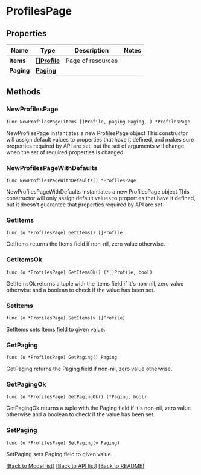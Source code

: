 # ProfilesPage

## Properties

Name | Type | Description | Notes
------------ | ------------- | ------------- | -------------
**Items** | [**[]Profile**](Profile.md) | Page of resources | 
**Paging** | [**Paging**](Paging.md) |  | 

## Methods

### NewProfilesPage

`func NewProfilesPage(items []Profile, paging Paging, ) *ProfilesPage`

NewProfilesPage instantiates a new ProfilesPage object
This constructor will assign default values to properties that have it defined,
and makes sure properties required by API are set, but the set of arguments
will change when the set of required properties is changed

### NewProfilesPageWithDefaults

`func NewProfilesPageWithDefaults() *ProfilesPage`

NewProfilesPageWithDefaults instantiates a new ProfilesPage object
This constructor will only assign default values to properties that have it defined,
but it doesn't guarantee that properties required by API are set

### GetItems

`func (o *ProfilesPage) GetItems() []Profile`

GetItems returns the Items field if non-nil, zero value otherwise.

### GetItemsOk

`func (o *ProfilesPage) GetItemsOk() (*[]Profile, bool)`

GetItemsOk returns a tuple with the Items field if it's non-nil, zero value otherwise
and a boolean to check if the value has been set.

### SetItems

`func (o *ProfilesPage) SetItems(v []Profile)`

SetItems sets Items field to given value.


### GetPaging

`func (o *ProfilesPage) GetPaging() Paging`

GetPaging returns the Paging field if non-nil, zero value otherwise.

### GetPagingOk

`func (o *ProfilesPage) GetPagingOk() (*Paging, bool)`

GetPagingOk returns a tuple with the Paging field if it's non-nil, zero value otherwise
and a boolean to check if the value has been set.

### SetPaging

`func (o *ProfilesPage) SetPaging(v Paging)`

SetPaging sets Paging field to given value.



[[Back to Model list]](../README.md#documentation-for-models) [[Back to API list]](../README.md#documentation-for-api-endpoints) [[Back to README]](../README.md)


